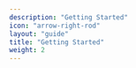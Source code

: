 ```yaml
---
description: "Getting Started"
icon: "arrow-right-rod"
layout: "guide"
title: "Getting Started"
weight: 2
---
```

